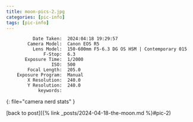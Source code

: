 ```yaml
---
title: moon-pics-2.jpg
categories: [pic-info]
tags: [pic-info]
---
```


```text
          Date Taken:  2024:04:18 19:29:57
        Camera Model:  Canon EOS R5
          Lens Model:  150-600mm F5-6.3 DG OS HSM | Contemporary 015
              F-Stop:  6.3
       Exposure Time:  1/2000
                 ISO:  500
        Focal Length:  205.0
    Exposure Program:  Manual
        X Resolution:  240.0
        Y Resolution:  240.0
            keywords:  
```
{: file="camera nerd stats" }

[back to post]({% link _posts/2024-04-18-the-moon.md %}#pic-2)